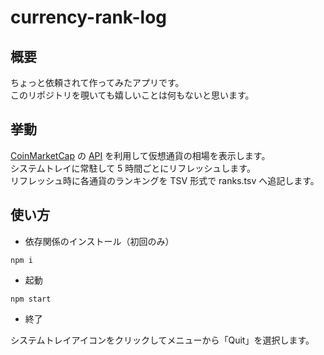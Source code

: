# currency-rank-log

## 概要

ちょっと依頼されて作ってみたアプリです。  
このリポジトリを覗いても嬉しいことは何もないと思います。

## 挙動

[CoinMarketCap](https://coinmarketcap.com/) の [API](https://coinmarketcap.com/api/) を利用して仮想通貨の相場を表示します。  
システムトレイに常駐して 5 時間ごとにリフレッシュします。  
リフレッシュ時に各通貨のランキングを TSV 形式で ranks.tsv へ追記します。

## 使い方

* 依存関係のインストール（初回のみ）

```
npm i
```

* 起動

```
npm start
```

* 終了

システムトレイアイコンをクリックしてメニューから「Quit」を選択します。
